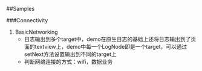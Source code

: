 ##Samples

###Connectivity
1. BasicNetworking
	* 日志输出到多个target中，demo在原生日志的基础上还将日志输出到了页面的textview上，demo中每一个LogNode即是一个target，可以通过setNext方法设置输出到不同的target上
	* 判断网络连接的方式：wifi，数据业务
